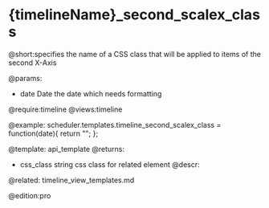 {timelineName}_second_scalex_class
=============

@short:specifies the name of a CSS class that will be applied to items of the second X-Axis
	

@params:
- date	Date 	the date which needs formatting

@require:timeline
@views:timeline

@example:
scheduler.templates.timeline_second_scalex_class = function(date){
	return "";
};

@template:	api_template
@returns:
- css_class    string     css class for related element
@descr:


@related:
	timeline_view_templates.md

@edition:pro